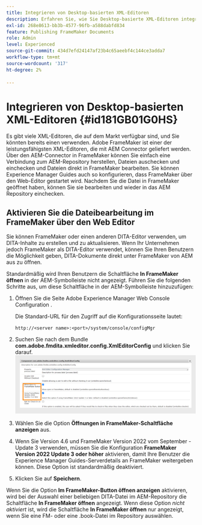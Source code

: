 ```yaml
---
title: Integrieren von Desktop-basierten XML-Editoren
description: Erfahren Sie, wie Sie Desktop-basierte XML-Editoren integrieren.
exl-id: 268e8613-bb3b-4577-96fb-a588dabfd834
feature: Publishing FrameMaker Documents
role: Admin
level: Experienced
source-git-commit: 434d7efd24147af23b4c65aeebf4c144ce3adda7
workflow-type: tm+mt
source-wordcount: '317'
ht-degree: 2%

---
```


# Integrieren von Desktop-basierten XML-Editoren {#id181GB01G0HS}

Es gibt viele XML-Editoren, die auf dem Markt verfügbar sind, und Sie könnten bereits einen verwenden. Adobe FrameMaker ist einer der leistungsfähigsten XML-Editoren, die mit AEM Connector geliefert werden. Über den AEM-Connector in FrameMaker können Sie einfach eine Verbindung zum AEM-Repository herstellen, Dateien auschecken und einchecken und Dateien direkt in FrameMaker bearbeiten. Sie können Experience Manager Guides auch so konfigurieren, dass FrameMaker über den Web-Editor gestartet wird. Nachdem Sie die Datei in FrameMaker geöffnet haben, können Sie sie bearbeiten und wieder in das AEM Repository einchecken.

## Aktivieren Sie die Dateibearbeitung im FrameMaker über den Web Editor

Sie können FrameMaker oder einen anderen DITA-Editor verwenden, um DITA-Inhalte zu erstellen und zu aktualisieren. Wenn Ihr Unternehmen jedoch FrameMaker als DITA-Editor verwendet, können Sie Ihren Benutzern die Möglichkeit geben, DITA-Dokumente direkt unter FrameMaker von AEM aus zu öffnen.

Standardmäßig wird Ihren Benutzern die Schaltfläche **In FrameMaker öffnen** in der AEM-Symbolleiste nicht angezeigt. Führen Sie die folgenden Schritte aus, um diese Schaltfläche in der AEM-Symbolleiste hinzuzufügen:

1. Öffnen Sie die Seite Adobe Experience Manager Web Console Configuration .

   Die Standard-URL für den Zugriff auf die Konfigurationsseite lautet:

   ```http
   http://<server name>:<port>/system/console/configMgr
   ```

1. Suchen Sie nach dem Bundle **com.adobe.fmdita.xmleditor.config.XmlEditorConfig** und klicken Sie darauf.
   ![](assets/open-in-fm-config.png)

1. Wählen Sie die Option **Öffnungen in FrameMaker-Schaltfläche anzeigen** aus.

1. Wenn Sie Version 4.6 und FrameMaker Version 2022 vom September - Update 3 verwenden, müssen Sie die Konfiguration **FrameMaker Version 2022 Update 3 oder höher** aktivieren, damit Ihre Benutzer die Experience Manager Guides-Serverdetails an FrameMaker weitergeben können. Diese Option ist standardmäßig deaktiviert.


1. Klicken Sie auf **Speichern**.


Wenn Sie die Option **Im FrameMaker-Button öffnen anzeigen** aktivieren, wird bei der Auswahl einer beliebigen DITA-Datei im AEM-Repository die Schaltfläche **In FrameMaker öffnen** angezeigt. Wenn diese Option *nicht aktiviert* ist, wird die Schaltfläche **In FrameMaker öffnen** nur angezeigt, wenn Sie eine FM- oder eine .book-Datei im Repository auswählen.



